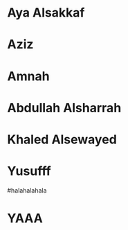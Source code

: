 # Aya Alsakkaf

# Aziz

# Amnah

# Abdullah Alsharrah

# Khaled Alsewayed

# Yusufff

#halahalahala

# YAAA

